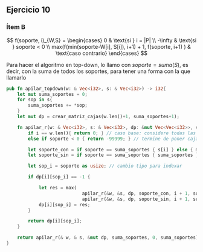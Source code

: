 ## Ejercicio 10

### Ítem B

$$
f(soporte, i)_{W,S} =
\begin{cases}
     0 & \text{si } i = |P| \\
     -\infty & \text{si } soporte < 0 \\
     max(f(min(soporte-W[i], S[i]), i+1) + 1, f(soporte, i+1) ) & \text{caso contrario}
\end{cases}
$$

Para hacer el algoritmo en top-down, lo llamo con $soporte = suma(S)$, es decir, con la suma de todos los soportes, para tener una forma con la que llamarlo

```rust
pub fn apilar_topdown(w: & Vec<i32>, s: & Vec<i32>) -> i32{
    let mut suma_soportes = 0;
    for sop in s{
        suma_soportes += *sop;
    }
    let mut dp = crear_matriz_cajas(w.len()+1, suma_soportes+1);

    fn apilar_r(w: & Vec<i32>, s: & Vec<i32>, dp: &mut Vec<Vec<i32>>, soporte: i32, i: usize, suma_soportes: i32) -> i32 {
        if i == w.len(){ return 0; } // caso base: considere todas las cajas
        else if soporte < 0 { return -99999; } // termine de poner cajas

        let soporte_con = if soporte == suma_soportes { s[i] } else { min(soporte - w[i], s[i]) };
        let soporte_sin = if soporte == suma_soportes { suma_soportes }   else { soporte };

        let sop_i = soporte as usize; // cambio tipo para indexar

        if dp[i][sop_i] == -1 {

            let res = max(
                            apilar_r(&w, &s, dp, soporte_con, i + 1, suma_soportes) + 1,
                            apilar_r(&w, &s, dp, soporte_sin, i + 1, suma_soportes));
            dp[i][sop_i] = res;
        }

        return dp[i][sop_i];
    }

    return apilar_r(& w, & s, &mut dp, suma_soportes, 0, suma_soportes);
}
```